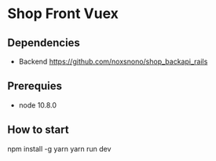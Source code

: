 # Shop Front Vuex

## Dependencies
- Backend https://github.com/noxsnono/shop_backapi_rails

## Prerequies
- node 10.8.0

## How to start
  npm install -g yarn
  yarn run dev
